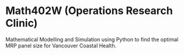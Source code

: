 # Math402W (Operations Research Clinic)

Mathematical Modelling and Simulation using Python to find the optimal MRP panel size for Vancouver Coastal Health.